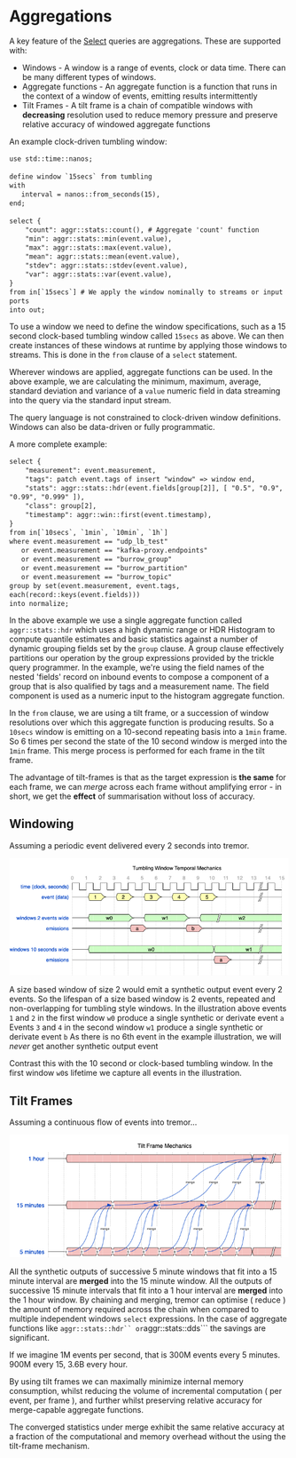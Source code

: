 # Aggregations

A key feature of the [Select] queries are aggregations. These are supported with:

- Windows - A window is a range of events, clock or data time. There can be many different types of windows.
- Aggregate functions - An aggregate function is a function that runs in the context of a window of events, emitting results intermittently
- Tilt Frames - A tilt frame is a chain of compatible windows with **decreasing** resolution used to reduce memory pressure and preserve relative accuracy of windowed aggregate functions

An example clock-driven tumbling window:

```troy
use std::time::nanos;

define window `15secs` from tumbling
with
   interval = nanos::from_seconds(15),
end;

select {
    "count": aggr::stats::count(), # Aggregate 'count' function
    "min": aggr::stats::min(event.value),
    "max": aggr::stats::max(event.value),
    "mean": aggr::stats::mean(event.value),
    "stdev": aggr::stats::stdev(event.value),
    "var": aggr::stats::var(event.value),
}
from in[`15secs`] # We apply the window nominally to streams or input ports
into out;
```

To use a window we need to define the window specifications, such as a 15 second clock-based
tumbling window called `15secs` as above. We can then create instances of these windows at runtime by
applying those windows to streams. This is done in the `from` clause of a `select` statement.

Wherever windows are applied, aggregate functions can be used. In the above example, we are calculating
the minimum, maximum, average, standard deviation and variance of a `value` numeric field in data streaming
into the query via the standard input stream.

The query language is not constrained to clock-driven window definitions. Windows can also be
data-driven or fully programmatic.

A more complete example:

```tremor
select {
    "measurement": event.measurement,
    "tags": patch event.tags of insert "window" => window end,
    "stats": aggr::stats::hdr(event.fields[group[2]], [ "0.5", "0.9", "0.99", "0.999" ]),
    "class": group[2],
    "timestamp": aggr::win::first(event.timestamp),
}
from in[`10secs`, `1min`, `10min`, `1h`]
where event.measurement == "udp_lb_test"
   or event.measurement == "kafka-proxy.endpoints"
   or event.measurement == "burrow_group"
   or event.measurement == "burrow_partition"
   or event.measurement == "burrow_topic"
group by set(event.measurement, event.tags, each(record::keys(event.fields)))
into normalize;
```

In the above example we use a single aggregate function called `aggr::stats::hdr` which uses a high dynamic range
or HDR Histogram to compute quantile estimates and basic statistics against a number of dynamic grouping fields
set by the `group` clause. A group clause effectively partitions our operation by the group expressions provided
by the trickle query programmer. In the example, we're using the field names of the nested 'fields' record on inbound
events to compose a component of a group that is also qualified by tags and a measurement name. The field component
is used as a numeric input to the histogram aggregate function.

In the `from` clause, we are using a tilt frame, or a succession of window resolutions over which this aggregate
function is producing results. So a `10secs` window is emitting on a 10-second repeating basis into a `1min` frame.
So 6 times per second the state of the 10 second window is merged into the `1min` frame. This merge process is
performed for each frame in the tilt frame.

The advantage of tilt-frames is that as the target expression is **the same** for each frame, we can _merge_ across
each frame without amplifying error - in short, we get the **effect** of summarisation without loss of accuracy.

## Windowing

Assuming a periodic event delivered every 2 seconds into tremor.

![tumbling-event-windows.png](./aggregation/tumbling-event-windows.png)

A size based window of size 2 would emit a synthetic output event every 2 events.
So the lifespan of a size based window is 2 events, repeated and non-overlapping for tumbling style windows.
In the illustration above events `1` and `2` in the first window `w0` produce a single synthetic or derivate event `a`
Events `3` and `4` in the second window `w1` produce a single synthetic or derivate event `b`
As there is no 6th event in the example illustration, we will _never_ get another synthetic output event

Contrast this with the 10 second or clock-based tumbling window. In the first window `w0`s lifetime we capture
all events in the illustration.

## Tilt Frames

Assuming a continuous flow of events into tremor...

![tilt-frame-mechanics.png](./aggregation/tilt-frame-mechanics.png)

All the synthetic outputs of successive 5 minute windows that fit into a 15 minute interval are **merged**
into the 15 minute window. All the outputs of successive 15 minute intervals that fit into a 1 hour interval
are **merged** into the 1 hour window. By chaining and merging, tremor can optimise ( reduce ) the amount
of memory required across the chain when compared to multiple independent windows `select` expressions.
In the case of aggregate functions like ` aggr::stats::hdr`` or `aggr::stats::dds``` the savings are significant.

If we imagine 1M events per second, that is 300M events every 5 minutes. 900M every 15, 3.6B every hour.

By using tilt frames we can maximally minimize internal memory consumption, whilst reducing the volume of
incremental computation ( per event, per frame ), and further whilst preserving relative accuracy for
merge-capable aggregate functions.

The converged statistics under merge exhibit the same relative accuracy at a fraction of the computational
and memory overhead without the using the tilt-frame mechanism.

[Select]: ../language/pipelines.md#select-queries